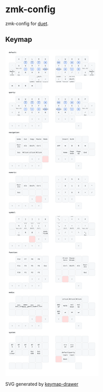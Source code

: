 # zmk-config

zmk-config for [duet](https://github.com/zzeneg/duet).

## Keymap

![](./keymap-drawer/duet.svg)

SVG generated by [keymap-drawer](https://github.com/caksoylar/keymap-drawer)
